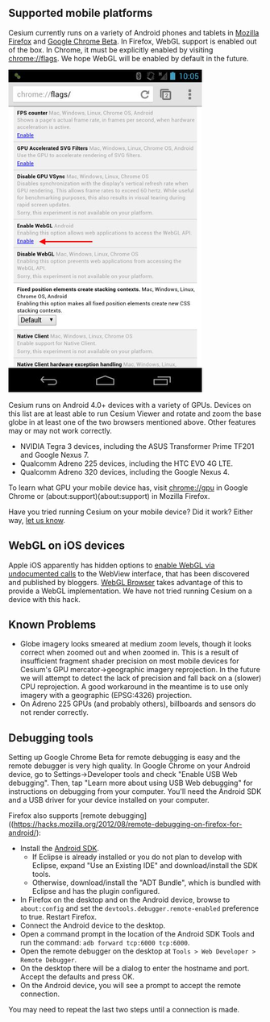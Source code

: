 ## Supported mobile platforms

Cesium currently runs on a variety of Android phones and tablets in [Mozilla Firefox](https://play.google.com/store/apps/details?id=org.mozilla.firefox) and [Google Chrome Beta](https://play.google.com/store/apps/details?id=com.chrome.beta).  In Firefox, WebGL support is enabled out of the box.  In Chrome, it must be explicitly enabled by visiting [chrome://flags](chrome://flags). We hope WebGL will be enabled by default in the future.

![Enabling WebGL in Chrome Beta](mobile/Chrome-Beta-WebGL.jpg)

Cesium runs on Android 4.0+ devices with a variety of GPUs.  Devices on this list are at least able to run Cesium Viewer and rotate and zoom the base globe in at least one of the two browsers mentioned above.  Other features may or may not work correctly.

* NVIDIA Tegra 3 devices, including the ASUS Transformer Prime TF201 and Google Nexus 7.
* Qualcomm Adreno 225 devices, including the HTC EVO 4G LTE.
* Qualcomm Adreno 320 devices, including the Google Nexus 4.

To learn what GPU your mobile device has, visit [chrome://gpu](chrome://gpu) in Google Chrome or (about:support)(about:support) in Mozilla Firefox.

Have you tried running Cesium on your mobile device?  Did it work?  Either way, [let us know](https://groups.google.com/d/forum/cesium-dev).

## WebGL on iOS devices

Apple iOS apparently has hidden
options to [enable WebGL via undocumented calls](http://atnan.com/blog/2011/11/03/enabling-and-using-webgl-on-ios/)
to the WebView interface, that has been discovered and published by
bloggers.  [WebGL Browser](http://benvanik.github.com/WebGLBrowser/) takes
advantage of this to provide a WebGL implementation.  We have not tried running Cesium on a device with this hack.

## Known Problems

* Globe imagery looks smeared at medium zoom levels, though it looks correct when zoomed out and when zoomed in.  This is a result of insufficient fragment shader precision on most mobile devices for Cesium's GPU mercator->geographic imagery reprojection.  In the future we will attempt to detect the lack of precision and fall back on a (slower) CPU reprojection.  A good workaround in the meantime is to use only imagery with a geographic (EPSG:4326) projection.
* On Adreno 225 GPUs (and probably others), billboards and sensors do not render correctly.

## Debugging tools

Setting up Google Chrome Beta for remote debugging is easy and the remote debugger is very high quality.  In Google Chrome on your Android device, go to Settings->Developer tools and check "Enable USB Web debugging".  Then, tap "Learn more about using USB Web debugging" for instructions on debugging from your computer.  You'll need the Android SDK and a USB driver for your device installed on your computer.

Firefox also supports [remote debugging]((https://hacks.mozilla.org/2012/08/remote-debugging-on-firefox-for-android/):

* Install the [Android SDK](http://developer.android.com/sdk/index.html).
    * If Eclipse is already installed or you do not plan to develop with Eclipse, expand "Use an Existing IDE" and download/install the SDK tools.
    * Otherwise, download/install the "ADT Bundle", which is bundled with Eclipse and has the plugin configured.
* In Firefox on the desktop and on the Android device, browse to `about:config` and set the `devtools.debugger.remote-enabled` preference to true. Restart Firefox.
* Connect the Android device to the desktop.
* Open a command prompt in the location of the Android SDK Tools and run the command: `adb forward tcp:6000 tcp:6000`.
* Open the remote debugger on the desktop at `Tools > Web Developer > Remote Debugger`.
* On the desktop there will be a dialog to enter the hostname and port. Accept the defaults and press OK.
* On the Android device, you will see a prompt to accept the remote connection.

You may need to repeat the last two steps until a connection is made.